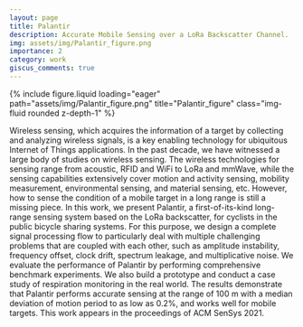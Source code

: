 ```yaml
---
layout: page
title: Palantir
description: Accurate Mobile Sensing over a LoRa Backscatter Channel.
img: assets/img/Palantir_figure.png
importance: 2
category: work
giscus_comments: true
---
```


<div class="row">
    <div class="col-sm mt-3 mt-md-0">
        {% include figure.liquid loading="eager" path="assets/img/Palantir_figure.png" title="Palantir_figure" class="img-fluid rounded z-depth-1" %}
    </div>
</div>

Wireless sensing, which acquires the information of a target by collecting and analyzing wireless signals, is a key enabling technology for ubiquitous Internet of Things applications. In the past decade, we have witnessed a large body of studies on wireless sensing. The wireless technologies for sensing range from acoustic, RFID and WiFi to LoRa and mmWave, while the sensing capabilities extensively cover motion and activity sensing, mobility measurement, environmental sensing, and material sensing, etc. However, how to sense the condition of a mobile target in a long range is still a missing piece. In this work, we present Palantir, a first-of-its-kind long-range sensing system based on the LoRa backscatter, for cyclists in the public bicycle sharing systems. For this purpose, we design a complete signal processing flow to particularly deal with multiple challenging problems that are coupled with each other, such as amplitude instability, frequency offset, clock drift, spectrum leakage, and multiplicative noise. We evaluate the performance of Palantir by performing comprehensive benchmark experiments. We also build a prototype and conduct a case study of respiration monitoring in the real world. The results demonstrate that Palantir performs accurate sensing at the range of 100 m with a median deviation of motion period to as low as 0.2%, and works well for mobile targets. This work appears in the proceedings of ACM SenSys 2021.


